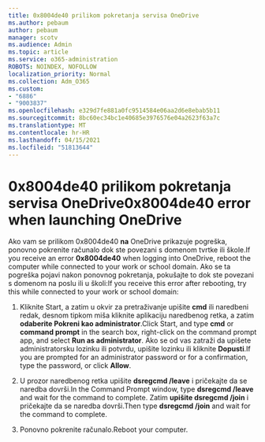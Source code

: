 ```yaml
---
title: 0x8004de40 prilikom pokretanja servisa OneDrive
ms.author: pebaum
author: pebaum
manager: scotv
ms.audience: Admin
ms.topic: article
ms.service: o365-administration
ROBOTS: NOINDEX, NOFOLLOW
localization_priority: Normal
ms.collection: Adm_O365
ms.custom:
- "6886"
- "9003837"
ms.openlocfilehash: e329d7fe881a0fc9514584e06aa2d6e8ebab5b11
ms.sourcegitcommit: 8bc60ec34bc1e40685e3976576e04a2623f63a7c
ms.translationtype: MT
ms.contentlocale: hr-HR
ms.lasthandoff: 04/15/2021
ms.locfileid: "51813644"
---
```

# <a name="0x8004de40-error-when-launching-onedrive"></a><span data-ttu-id="ef2e9-102">0x8004de40 prilikom pokretanja servisa OneDrive</span><span class="sxs-lookup"><span data-stu-id="ef2e9-102">0x8004de40 error when launching OneDrive</span></span>

<span data-ttu-id="ef2e9-103">Ako vam se prilikom 0x8004de40 **na** OneDrive prikazuje pogreška, ponovno pokrenite računalo dok ste povezani s domenom tvrtke ili škole.</span><span class="sxs-lookup"><span data-stu-id="ef2e9-103">If you receive an error **0x8004de40** when  logging into OneDrive, reboot the computer while connected to your work or school domain.</span></span> <span data-ttu-id="ef2e9-104">Ako se ta pogreška pojavi nakon ponovnog pokretanja, pokušajte to dok ste povezani s domenom na poslu ili u školi:</span><span class="sxs-lookup"><span data-stu-id="ef2e9-104">If you receive this error after rebooting, try this while connected to your work or school domain:</span></span>

1. <span data-ttu-id="ef2e9-105">Kliknite Start, a zatim  u okvir za pretraživanje upišite **cmd** ili naredbeni redak, desnom tipkom miša kliknite aplikaciju naredbenog retka, a zatim **odaberite Pokreni kao administrator**.</span><span class="sxs-lookup"><span data-stu-id="ef2e9-105">Click Start, and type **cmd** or **command prompt**  in the search  box, right-click on the command prompt app, and select  **Run as administrator**.</span></span> <span data-ttu-id="ef2e9-106">Ako se od vas zatraži da upišete administratorsku lozinku ili potvrdu, upišite lozinku ili kliknite **Dopusti**.</span><span class="sxs-lookup"><span data-stu-id="ef2e9-106">If you are prompted for an administrator password or for a confirmation, type the password, or click **Allow**.</span></span>  

2. <span data-ttu-id="ef2e9-107">U prozor naredbenog retka upišite **dsregcmd /leave**  i pričekajte da se naredba dovrši.</span><span class="sxs-lookup"><span data-stu-id="ef2e9-107">In the Command Prompt window, type **dsregcmd /leave**  and wait for the command to complete.</span></span> <span data-ttu-id="ef2e9-108">Zatim **upišite dsregcmd /join** i pričekajte da se naredba dovrši.</span><span class="sxs-lookup"><span data-stu-id="ef2e9-108">Then type **dsregcmd /join** and wait for the command to complete.</span></span>
3. <span data-ttu-id="ef2e9-109">Ponovno pokrenite računalo.</span><span class="sxs-lookup"><span data-stu-id="ef2e9-109">Reboot your computer.</span></span>
